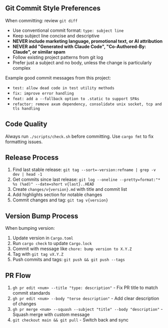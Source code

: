 ## Git Commit Style Preferences

When committing: review `git diff`

- Use conventional commit format: `type: subject line`
- Keep subject line concise and descriptive
- **NEVER include marketing language, promotional text, or AI attribution**
- **NEVER add "Generated with Claude Code", "Co-Authored-By: Claude", or similar spam**
- Follow existing project patterns from git log
- Prefer just a subject and no body, unless the change is particularly complex

Example good commit messages from this project:
- `test: allow dead code in test utility methods`
- `fix: improve error handling`
- `feat: add a --fallback option to .static to support SPAs`
- `refactor: remove axum dependency, consolidate unix socket, tcp and tls handling`

## Code Quality

Always run `./scripts/check.sh` before committing. Use `cargo fmt` to fix formatting issues.

## Release Process

1. Find last stable release: `git tag --sort=-version:refname | grep -v dev | head -1`
2. Get commits since last release: `git log --oneline --pretty=format:"* %s (%ad)" --date=short v{last}..HEAD`
3. Create `changes/v{version}.md` with title and commit list
4. Add highlights section for notable changes
5. Commit changes and tag: `git tag v{version}`

## Version Bump Process

When bumping version:
1. Update version in `Cargo.toml`
2. Run `cargo check` to update `Cargo.lock`
3. Commit with message like `chore: bump version to X.Y.Z`
4. Tag with `git tag vX.Y.Z`
5. Push commits and tags: `git push && git push --tags`

## PR Flow

1. `gh pr edit <num> --title "type: description"` - Fix PR title to match commit standards
2. `gh pr edit <num> --body "terse description"` - Add clear description of changes
3. `gh pr merge <num> --squash --subject "title" --body "description"` - Squash merge with custom message
4. `git checkout main && git pull` - Switch back and sync
